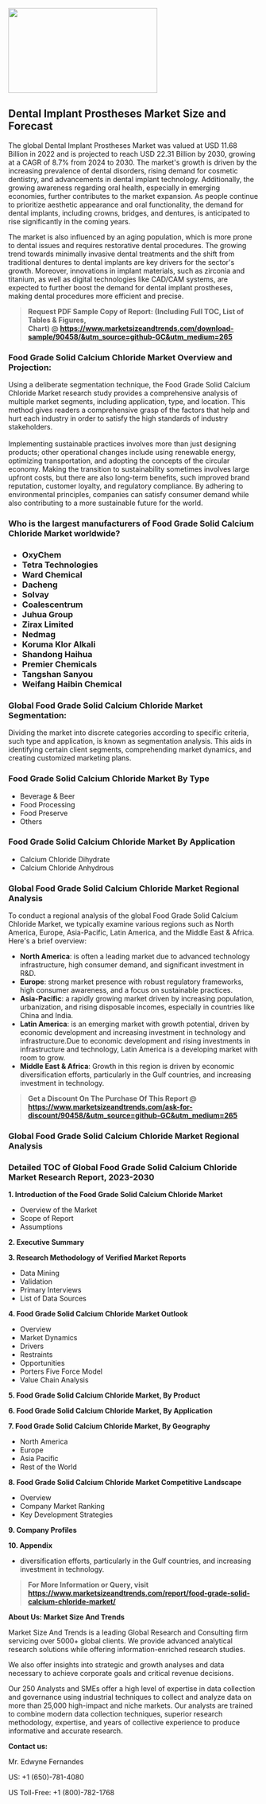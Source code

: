 <p><img class="alignnone size-medium wp-image-20088" src="https://ffe5etoiles.com/wp-content/uploads/2024/12/MST1-300x171.png" alt="" width="300" height="171" /></p><h2>Dental Implant Prostheses Market Size and Forecast</h2><p>The global Dental Implant Prostheses Market was valued at USD 11.68 Billion in 2022 and is projected to reach USD 22.31 Billion by 2030, growing at a CAGR of 8.7% from 2024 to 2030. The market's growth is driven by the increasing prevalence of dental disorders, rising demand for cosmetic dentistry, and advancements in dental implant technology. Additionally, the growing awareness regarding oral health, especially in emerging economies, further contributes to the market expansion. As people continue to prioritize aesthetic appearance and oral functionality, the demand for dental implants, including crowns, bridges, and dentures, is anticipated to rise significantly in the coming years.</p><p>The market is also influenced by an aging population, which is more prone to dental issues and requires restorative dental procedures. The growing trend towards minimally invasive dental treatments and the shift from traditional dentures to dental implants are key drivers for the sector's growth. Moreover, innovations in implant materials, such as zirconia and titanium, as well as digital technologies like CAD/CAM systems, are expected to further boost the demand for dental implant prostheses, making dental procedures more efficient and precise.</p></p><blockquote id="" class=""><strong>Request PDF Sample Copy of Report: (Including Full TOC, List of Tables &amp; Figures, Chart)&nbsp;@&nbsp;<strong><a href="https://www.marketsizeandtrends.com/download-sample/90458/&utm_source=github-GC&utm_medium=265" target="_blank">https://www.marketsizeandtrends.com/download-sample/90458/&utm_source=github-GC&utm_medium=265</a></strong></strong></blockquote><h3 id="" class="">Food Grade Solid Calcium Chloride Market&nbsp;Overview and Projection:</h3><p id="" class="">Using a deliberate segmentation technique, the Food Grade Solid Calcium Chloride Market research study provides a comprehensive analysis of multiple market segments, including application, type, and location. This method gives readers a comprehensive grasp of the factors that help and hurt each industry in order to satisfy the high standards of industry stakeholders. <br /> <br />Implementing sustainable practices involves more than just designing products; other operational changes include using renewable energy, optimizing transportation, and adopting the concepts of the circular economy. Making the transition to sustainability sometimes involves large upfront costs, but there are also long-term benefits, such improved brand reputation, customer loyalty, and regulatory compliance. By adhering to environmental principles, companies can satisfy consumer demand while also contributing to a more sustainable future for the world.</p><h3 id="" class="">Who is the largest manufacturers of&nbsp;Food Grade Solid Calcium Chloride Market worldwide?</h3><h3 class=""><p><ul><li>OxyChem </li><li> Tetra Technologies </li><li> Ward Chemical </li><li> Dacheng </li><li> Solvay </li><li> Coalescentrum </li><li> Juhua Group </li><li> Zirax Limited </li><li> Nedmag </li><li> Koruma Klor Alkali </li><li> Shandong Haihua </li><li> Premier Chemicals </li><li> Tangshan Sanyou </li><li> Weifang Haibin Chemical</li></ul></p></h3><h3 id="" class="">Global&nbsp;Food Grade Solid Calcium Chloride Market Segmentation:</h3><p id="" class="">Dividing the market into discrete categories according to specific criteria, such type and application, is known as segmentation analysis. This aids in identifying certain client segments, comprehending market dynamics, and creating customized marketing plans.</p><h3 id="" class="">Food Grade Solid Calcium Chloride Market&nbsp;By Type</h3><p><p><ul><li>Beverage & Beer </li><li> Food Processing </li><li> Food Preserve </li><li> Others</p></li></ul></p></p><h3 id="" class="">Food Grade Solid Calcium Chloride Market&nbsp;By Application</h3><p class=""><p><ul><li>Calcium Chloride Dihydrate </li><li> Calcium Chloride Anhydrous</li></ul></p></p><h3 id="" class="">Global Food Grade Solid Calcium Chloride Market Regional Analysis</h3><p id="" class="">To conduct a regional analysis of the global Food Grade Solid Calcium Chloride Market, we typically examine various regions such as North America, Europe, Asia-Pacific, Latin America, and the Middle East &amp; Africa. Here's a brief overview:</p><ul><li><strong>North America</strong>: is often a leading market due to advanced technology infrastructure, high consumer demand, and significant investment in R&amp;D.</li><li><strong>Europe</strong>: strong market presence with robust regulatory frameworks, high consumer awareness, and a focus on sustainable practices.</li><li><strong>Asia-Pacific</strong>: a rapidly growing market driven by increasing population, urbanization, and rising disposable incomes, especially in countries like China and India.</li><li><strong>Latin America</strong>: is an emerging market with growth potential, driven by economic development and increasing investment in technology and infrastructure.Due to economic development and rising investments in infrastructure and technology, Latin America is a developing market with room to grow.</li><li><strong>Middle East &amp; Africa</strong>: Growth in this region is driven by economic diversification efforts, particularly in the Gulf countries, and increasing investment in technology.</li></ul><blockquote id="" class=""><strong>Get a Discount On The Purchase Of This Report @ <strong><a href="https://www.marketsizeandtrends.com/ask-for-discount/90458/&utm_source=github-GC&utm_medium=265" target="_blank">https://www.marketsizeandtrends.com/ask-for-discount/90458/&utm_source=github-GC&utm_medium=265</a></strong></strong></blockquote><h3 id="" class="">Global Food Grade Solid Calcium Chloride Market Regional Analysis</h3><h3 id="" class="">Detailed TOC of Global Food Grade Solid Calcium Chloride Market Research Report, 2023-2030</h3><p id="" class=""><strong>1. Introduction of the Food Grade Solid Calcium Chloride Market</strong></p><ul><li>Overview of the Market</li><li>Scope of Report</li><li>Assumptions</li></ul><p id="" class=""><strong>2. Executive Summary</strong></p><p id="" class=""><strong>3. Research Methodology of Verified Market Reports</strong></p><ul><li>Data Mining</li><li>Validation</li><li>Primary Interviews</li><li>List of Data Sources</li></ul><p id="" class=""><strong>4. Food Grade Solid Calcium Chloride Market Outlook</strong></p><ul><li>Overview</li><li>Market Dynamics</li><li>Drivers</li><li>Restraints</li><li>Opportunities</li><li>Porters Five Force Model</li><li>Value Chain Analysis</li></ul><p id="" class=""><strong>5. Food Grade Solid Calcium Chloride Market, By Product</strong></p><p id="" class=""><strong>6. Food Grade Solid Calcium Chloride Market, By Application</strong></p><p id="" class=""><strong>7. Food Grade Solid Calcium Chloride Market, By Geography</strong></p><ul><li>North America</li><li>Europe</li><li>Asia Pacific</li><li>Rest of the World</li></ul><p id="" class=""><strong>8. Food Grade Solid Calcium Chloride Market Competitive Landscape</strong></p><ul><li>Overview</li><li>Company Market Ranking</li><li>Key Development Strategies</li></ul><p id="" class=""><strong>9. Company Profiles</strong></p><p id="" class=""><strong>10. Appendix</strong></p><ul><li>diversification efforts, particularly in the Gulf countries, and increasing investment in technology.</li></ul><blockquote id="" class=""><strong>For More Information or Query, visit <strong><strong><a href="https://www.marketsizeandtrends.com/report/food-grade-solid-calcium-chloride-market/" target="_blank">https://www.marketsizeandtrends.com/report/food-grade-solid-calcium-chloride-market/</a></strong></strong></strong></blockquote><p id="" class=""><strong>About Us: Market Size And Trends</strong></p><p id="" class="">Market Size And Trends is a leading Global Research and Consulting firm servicing over 5000+ global clients. We provide advanced analytical research solutions while offering information-enriched research studies.</p><p id="" class="">We also offer insights into strategic and growth analyses and data necessary to achieve corporate goals and critical revenue decisions.</p><p id="" class="">Our 250 Analysts and SMEs offer a high level of expertise in data collection and governance using industrial techniques to collect and analyze data on more than 25,000 high-impact and niche markets. Our analysts are trained to combine modern data collection techniques, superior research methodology, expertise, and years of collective experience to produce informative and accurate research.</p><p id="" class=""><strong>Contact us:</strong></p><p id="" class="">Mr. Edwyne Fernandes</p><p id="" class="">US: +1 (650)-781-4080</p><p id="" class="">US Toll-Free: +1 (800)-782-1768</p>
